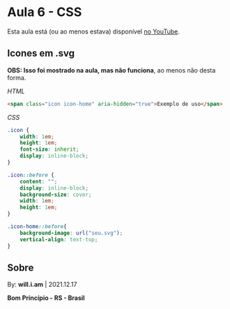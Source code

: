  # Aula 6 - CSS

Esta aula está (ou ao menos estava) disponível [no YouTube](https://www.youtube.com/watch?v=7QgEexLFoVg).

## Icones em .svg

**OBS: Isso foi mostrado na aula, mas não funciona**, ao menos não desta forma.

*HTML*
```html
<span class="icon icon-home" aria-hidden="true">Exemplo de uso</span>
```

*CSS*
```css
.icon {
    width: 1em;
    height: 1em;
    font-size: inherit;
    display: inline-block;
}

.icon::before {
    content: "";
    display: inline-block;
    background-size: cover;
    width: 1em;
    height: 1em;
}

.icon-home::before{
    background-image: url("seu.svg");
    vertical-align: text-top;
}
```

## Sobre

By: **will.i.am** | 2021.12.17

**Bom Princípio - RS - Brasil**